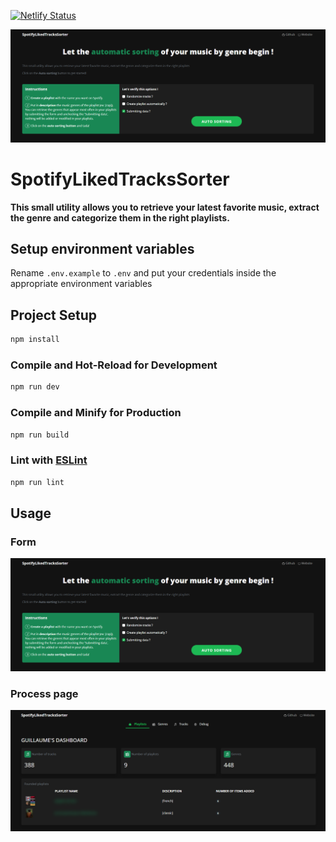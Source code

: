 [![Netlify Status](https://api.netlify.com/api/v1/badges/7963e4b5-269a-481e-a901-537704e8f050/deploy-status)](https://app.netlify.com/sites/auto-sorting-spotify-liked-songs/deploys)

![Home page](https://raw.githubusercontent.com/gcazin/auto-sort-spotify-liked-songs/main/public/images/home.png)

# SpotifyLikedTracksSorter

**This small utility allows you to retrieve your latest favorite music, extract the genre and categorize them in the right playlists.**

## Setup environment variables

Rename `.env.example` to `.env` and put your credentials inside the appropriate environment variables

## Project Setup

```sh
npm install
```

### Compile and Hot-Reload for Development

```sh
npm run dev
```

### Compile and Minify for Production

```sh
npm run build
```

### Lint with [ESLint](https://eslint.org/)

```sh
npm run lint
```

## Usage

### Form

![Form](https://raw.githubusercontent.com/gcazin/auto-sort-spotify-liked-songs/main/public/images/home.png)

### Process page

![Process page](https://raw.githubusercontent.com/gcazin/auto-sort-spotify-liked-songs/main/public/images/process.png)
